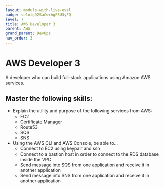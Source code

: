 ```yaml
---
layout: module-with-live-eval
badge: se1olg92SaCwihgF5U3yFQ
level: 7
title: AWS Developer 3
parent: AWS
grand_parent: DevOps
nav_order: 3
---
```

# AWS Developer 3

A developer who can build full-stack applications using Amazon AWS services.

## Master the following skills:

- Explain the utility and purpose of the following services from AWS:
  - EC2
  - Certificate Manager
  - Route53
  - SQS
  - SNS
- Using the AWS CLI and AWS Console, be able to...
  - Connect to EC2 using keypair and ssh
  - Connect to a bastion host in order to connect to the RDS database inside the VPC
  - Send message into SQS from one application and receive it in another application
  - Send message into SNS from one application and receive it in another application
